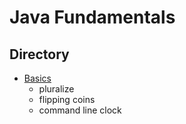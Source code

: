 # Java Fundamentals

## Directory
- [Basics](/basics/Main.java)
  - pluralize
  - flipping coins
  - command line clock

